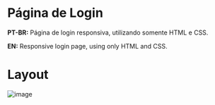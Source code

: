 # Página de Login

**PT-BR:**
Página de login responsiva, utilizando somente HTML e CSS.

**EN:**
Responsive login page, using only HTML and CSS.

# Layout 

![image](https://user-images.githubusercontent.com/118945743/211335951-cdd53815-3bdb-455a-bf11-bcf3f42bd74a.png)
